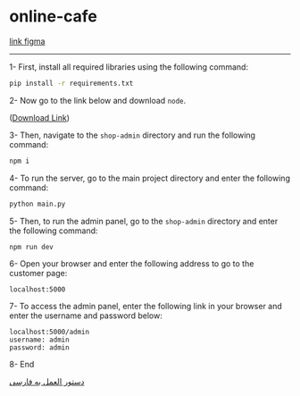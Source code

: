 # online-cafe

[link figma](https://www.figma.com/file/1O8LxDuIUMaNoDm4O67i3x/Untitled?type=design&node-id=0%3A1&mode=design&t=rM0VuZUXq6F7XqGb-1)

---

1- First, install all required libraries using the following command:

```bash
pip install -r requirements.txt
```

2- Now go to the link below and download `node`.

([Download Link](https://nodejs.org/en/download))

3- Then, navigate to the `shop-admin` directory and run the following command:

```bash
npm i
```

4- To run the server, go to the main project directory and enter the following command:

```bash
python main.py
```

5- Then, to run the admin panel, go to the `shop-admin` directory and enter the following command:

```bash
npm run dev
```

6- Open your browser and enter the following address to go to the customer page:

```
localhost:5000
```

7- To access the admin panel, enter the following link in your browser and enter the username and password below:

```
localhost:5000/admin
username: admin
password: admin
```

8- End

[دستور العمل به فارسی](README-FA.md)
